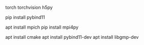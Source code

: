 torch
torchvision
h5py

pip install pybind11

apt install mpich
pip install mpi4py

apt install cmake
apt install pybind11-dev
apt install libgmp-dev

